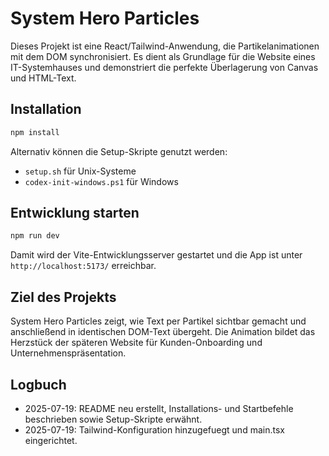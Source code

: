 # System Hero Particles

Dieses Projekt ist eine React/Tailwind-Anwendung, die Partikelanimationen mit dem DOM synchronisiert. Es dient als Grundlage für die Website eines IT-Systemhauses und demonstriert die perfekte Überlagerung von Canvas und HTML-Text.

## Installation

```bash
npm install
```

Alternativ können die Setup-Skripte genutzt werden:

- `setup.sh` für Unix-Systeme
- `codex-init-windows.ps1` für Windows

## Entwicklung starten

```bash
npm run dev
```

Damit wird der Vite-Entwicklungsserver gestartet und die App ist unter `http://localhost:5173/` erreichbar.

## Ziel des Projekts

System Hero Particles zeigt, wie Text per Partikel sichtbar gemacht und anschließend in identischen DOM-Text übergeht. Die Animation bildet das Herzstück der späteren Website für Kunden-Onboarding und Unternehmenspräsentation.

## Logbuch

- 2025-07-19: README neu erstellt, Installations- und Startbefehle beschrieben sowie Setup-Skripte erwähnt.
- 2025-07-19: Tailwind-Konfiguration hinzugefuegt und main.tsx eingerichtet.
